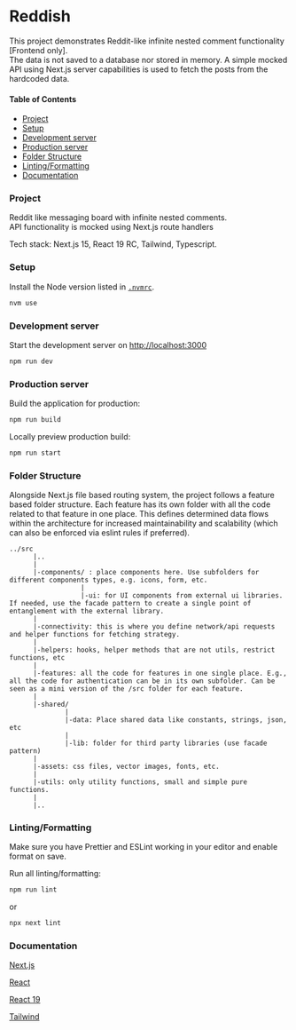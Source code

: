 # Reddish

This project demonstrates Reddit-like infinite nested comment functionality [Frontend only]. \
The data is not saved to a database nor stored in memory. A simple mocked API using Next.js server capabilities is used to fetch the posts from the hardcoded data.

#### Table of Contents

- [Project](#project)
- [Setup](#setup)
- [Development server](#development-server)
- [Production server](#production-server)
- [Folder Structure](#folder-structure)
- [Linting/Formatting](#linting-formatting)
- [Documentation](#documentation)

### Project

Reddit like messaging board with infinite nested comments. \
API functionality is mocked using Next.js route handlers

Tech stack: Next.js 15, React 19 RC, Tailwind, Typescript.

### Setup

Install the Node version listed in [`.nvmrc`](.nvmrc).

```sh
nvm use
```

### Development server

Start the development server on [http://localhost:3000](http://localhost:3000)

```bash
npm run dev
```

### Production server

Build the application for production:

```sh
npm run build
```

Locally preview production build:

```sh
npm run start
```

### Folder Structure

Alongside Next.js file based routing system, the project follows a feature based folder structure. Each feature has its own folder with all the code related to that feature in one place. This defines determined data flows within the architecture for increased maintainability and scalability (which can also be enforced via eslint rules if preferred).

```
../src
      |..
      |
      |-components/ : place components here. Use subfolders for different components types, e.g. icons, form, etc.
                  |
                  |-ui: for UI components from external ui libraries. If needed, use the facade pattern to create a single point of entanglement with the external library.
      |
      |-connectivity: this is where you define network/api requests and helper functions for fetching strategy.
      |
      |-helpers: hooks, helper methods that are not utils, restrict functions, etc
      |
      |-features: all the code for features in one single place. E.g., all the code for authentication can be in its own subfolder. Can be seen as a mini version of the /src folder for each feature.
      |
      |-shared/
              |
              |-data: Place shared data like constants, strings, json, etc
              |
              |-lib: folder for third party libraries (use facade pattern)
      |
      |-assets: css files, vector images, fonts, etc.
      |
      |-utils: only utility functions, small and simple pure functions.
      |
      |..
```

### Linting/Formatting

Make sure you have Prettier and ESLint working in your editor and enable format on save.

Run all linting/formatting:

```sh
npm run lint
```

or

```sh
npx next lint
```

### Documentation

[Next.js](https://nextjs.org/docs)

[React](https://react.dev/)

[React 19](https://react.dev/blog/2024/04/25/react-19)

[Tailwind](https://v2.tailwindcss.com/docs)

